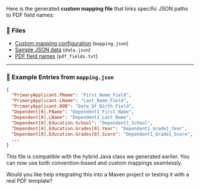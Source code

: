 Here is the generated **custom mapping file** that links specific JSON paths to PDF field names:

### 📁 Files

- [Custom mapping configuration](blob:https://m365.cloud.microsoft/26b5e716-2aec-49e4-b01e-55835f257524) (`mapping.json`)
- [Sample JSON data](blob:https://m365.cloud.microsoft/7eaa47f8-597b-4377-a636-556f1943a371) (`data.json`)
- [PDF field names](blob:https://m365.cloud.microsoft/98a0dbc2-98ea-4df8-8840-6a7274137b11) (`pdf_fields.txt`)

---

### 🧾 Example Entries from `mapping.json`
```json
{
  "PrimaryApplicant.FName": "First_Name_Field",
  "PrimaryApplicant.LName": "Last_Name_Field",
  "PrimaryApplicant.DOB": "Date_Of_Birth_Field",
  "Dependent[0].FName": "Dependent1_First_Name",
  "Dependent[0].LName": "Dependent1_Last_Name",
  "Dependent[0].Education.School": "Dependent1_School",
  "Dependent[0].Education.Grades[0].Year": "Dependent1_Grade1_Year",
  "Dependent[0].Education.Grades[0].Score": "Dependent1_Grade1_Score",
  ...
}
```

This file is compatible with the hybrid Java class we generated earlier. You can now use both convention-based and custom mappings seamlessly.

Would you like help integrating this into a Maven project or testing it with a real PDF template?
